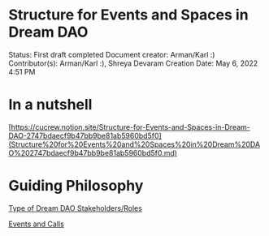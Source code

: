 # Structure for Events and Spaces in Dream DAO

Status: First draft completed
Document creator: Arman/Karl :)
Contributor(s): Arman/Karl :), Shreya Devaram
Creation Date: May 6, 2022 4:51 PM

# In a nutshell

[https://cucrew.notion.site/Structure-for-Events-and-Spaces-in-Dream-DAO-2747bdaecf9b47bb9be81ab5960bd5f0](Structure%20for%20Events%20and%20Spaces%20in%20Dream%20DAO%202747bdaecf9b47bb9be81ab5960bd5f0.md)

# Guiding Philosophy

[Type of Dream DAO Stakeholders/Roles](Structure%20for%20Events%20and%20Spaces%20in%20Dream%20DAO%202747bdaecf9b47bb9be81ab5960bd5f0/Type%20of%20Dream%20DAO%20Stakeholders%20Roles%20577819de031249518dba9a0ab3f935d0.csv)

[Events and Calls](Structure%20for%20Events%20and%20Spaces%20in%20Dream%20DAO%202747bdaecf9b47bb9be81ab5960bd5f0/Events%20and%20Calls%20ffbad6269e864171abec9a1389c23e51.csv)